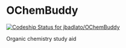 # OChemBuddy

[![Codeship Status for jbadlato/OChemBuddy](https://app.codeship.com/projects/f51f1880-3cdd-0138-1982-6e3595c4f095/status?branch=master)](https://app.codeship.com/projects/387328)

Organic chemistry study aid

